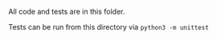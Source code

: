 All code and tests are in this folder.

Tests can be run from this directory via `python3 -m unittest`